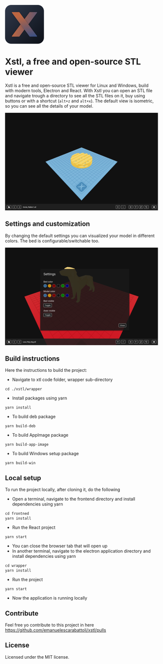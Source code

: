 <img src="./wrapper/build/icons/icon_256x256.png" alt="Xstl" width="128"/>

# Xstl, a free and open-source STL viewer

Xstl is a free and open-source STL viewer for Linux and Windows, build with modern tools, Electron and React. With Xstl you can open an STL file and navigate trough a directory to see all the STL files on it, buy using buttons or with a shortcut (`alt+z` and `alt+x`). The default view is isometric, so you can see all the details of your model.

<img src="./docs/assets/images/screen-main.png" alt="Settings"/>

## Settings and customization

By changing the default settings you can visualized your model in different colors. The bed is configurable/switchable too.

<img src="./docs/assets/images/screen-settings.png" alt="Settings"/>

## Build instructions

Here the instructions to build the project:

- Navigate to xtl code folder, wrapper sub-directory
```
cd ./xstl/wrapper
```
- Install packages using yarn
```
yarn install
```
- To build deb package
```
yarn build-deb
```
- To build AppImage package
```
yarn build-app-image

```
- To build Windows setup package
```
yarn build-win

```

## Local setup

To run the project locally, after cloning it, do the following

- Open a terminal, navigate to the frontend directory and install dependencies using yarn
```
cd frontned
yarn install
```
- Run the React project
```
yarn start
```
- You can close the browser tab that will open up
- In another terminal, navigate to the electron application directory and install dependencies using yarn
```
cd wrapper
yarn install
```
- Run the project
```
yarn start
```
- Now the application is running locally

## Contribute

Feel free yo contribute to this project in here https://github.com/emanuelescarabattoli/xstl/pulls

## License

Licensed under the MIT license.
